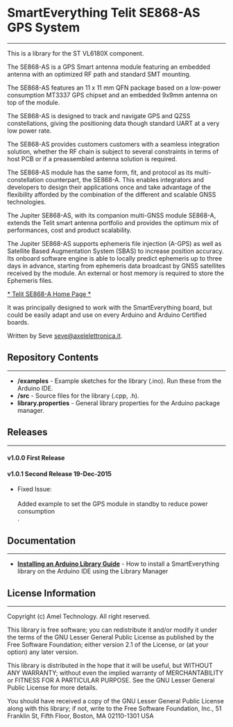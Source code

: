 # SmartEverything Telit SE868-AS GPS System
----

This is a library for the ST VL6180X component.

The SE868-AS is a GPS Smart antenna module featuring an embedded antenna
with an optimized RF path and standard SMT mounting.

The SE868-AS features an 11 x 11 mm QFN package based on a low-power consumption
MT3337 GPS chipset and an embedded 9x9mm antenna on top of the module.

The SE868-AS is designed to track and navigate GPS and QZSS constellations,
giving the positioning data though standard UART at a very low power rate.

The SE868-AS provides customers customers with a seamless integration solution,
whether the RF chain is subject to several constraints in terms of host PCB
or if a preassembled antenna solution is required.

The SE868-AS module has the same form, fit, and protocol as its multi-constellation counterpart,
the SE868-A. This enables integrators and developers to design their applications once
and take advantage of the flexibility afforded by the combination of the different and scalable GNSS technologies.

The Jupiter SE868-AS, with its companion multi-GNSS module SE868-A,
extends the Telit smart antenna portfolio and provides the optimum mix of performances,
cost and  product scalability.

The Jupiter SE868-AS supports ephemeris file injection (A-GPS) as well as
Satellite Based Augmentation System (SBAS) to increase position accuracy.
Its onboard software engine is able to locally predict ephemeris up to three days in advance,
starting from ephemeris data broadcast by GNSS satellites received by the module.
An external or host memory is required to store the Ephemeris files.


[* Telit  SE868-A Home Page *](http://www.telit.com/products/product-service-selector/product-service-selector/show/product/jupiter-se868-as/)


It was principally designed to work with the SmartEverything board, but could
be easily adapt and use on every Arduino and Arduino Certified boards.

Written by Seve <seve@axelelettronica.it>.

## Repository Contents
-------------------
* **/examples** - Example sketches for the library (.ino). Run these from the Arduino IDE.
* **/src** - Source files for the library (.cpp, .h).
* **library.properties** - General library properties for the Arduino package manager.

## Releases  
---  
#### v1.0.0 First Release  
#### v1.0.1 Second Release 19-Dec-2015  
* Fixed Issue:<br>  
    Added example to set the GPS module in standby to reduce power consumption<br>.  
 
## Documentation
--------------

* **[Installing an Arduino Library Guide](http://www.arduino.cc/en/Guide/Libraries#toc3)** - How to install a SmartEverything library on the Arduino IDE using the Library Manager


## License Information
-------------------

Copyright (c) Amel Technology. All right reserved.

This library is free software; you can redistribute it and/or
modify it under the terms of the GNU Lesser General Public
License as published by the Free Software Foundation; either
version 2.1 of the License, or (at your option) any later version.

This library is distributed in the hope that it will be useful,
but WITHOUT ANY WARRANTY; without even the implied warranty of
MERCHANTABILITY or FITNESS FOR A PARTICULAR PURPOSE. See the GNU
Lesser General Public License for more details.

You should have received a copy of the GNU Lesser General Public
License along with this library; if not, write to the Free Software
Foundation, Inc., 51 Franklin St, Fifth Floor, Boston, MA 02110-1301 USA
